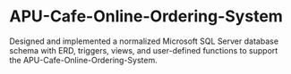 # APU-Cafe-Online-Ordering-System
Designed and implemented a normalized Microsoft SQL Server database schema with ERD, triggers, views, and user-defined functions to support the APU-Cafe-Online-Ordering-System.
